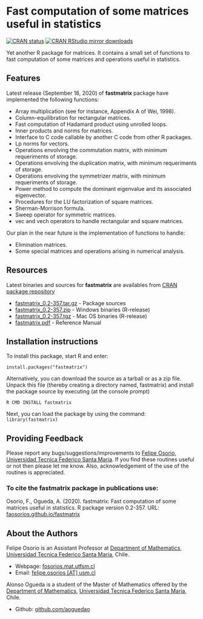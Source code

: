 # Fast computation of some matrices useful in statistics

[![CRAN status](http://www.r-pkg.org/badges/version/fastmatrix)](https://cran.r-project.org/package=fastmatrix)
[![CRAN RStudio mirror downloads](http://cranlogs.r-pkg.org/badges/fastmatrix)](https://cran.r-project.org/package=fastmatrix)

Yet another R package for matrices. It contains a small set of functions to fast computation of some matrices and operations useful in statistics.

## Features

Latest release (September 18, 2020) of **fastmatrix** package have implemented the following functions:
* Array multiplication (see for instance, Appendix A of Wei, 1998).
* Column-equilibration for rectangular matrices.
* Fast computation of Hadamard product using unrolled loops.
* Inner products and norms for matrices.
* Interface to C code callable by another C code from other R packages.
* Lp norms for vectors.
* Operations envolving the commutation matrix, with minimum requeriments of storage.
* Operations envolving the duplication matrix, with minimum requeriments of storage.
* Operations envolving the symmetrizer matrix, with minimum requeriments of storage.
* Power method to compute the dominant eigenvalue and its associated eigenvector.
* Procedures for the LU factorization of square matrices.
* Sherman-Morrison formula.
* Sweep operator for symmetric matrices.
* vec and vech operators to handle rectangular and square matrices.

Our plan in the near future is the implementation of functions to handle:
* Elimination matrices.
* Some special matrices and operations arising in numerical analysis.

## Resources

Latest binaries and sources for **fastmatrix** are availables from [CRAN package repository](https://cran.r-project.org/package=fastmatrix)

* [fastmatrix_0.2-357.tar.gz](https://cran.r-project.org/src/contrib/fastmatrix_0.2-357.tar.gz) - Package sources
* [fastmatrix_0.2-357.zip](https://cran.r-project.org/bin/windows/contrib/4.0/fastmatrix_0.2-357.zip) - Windows binaries (R-release)
* [fastmatrix_0.2-357.tgz](https://cran.r-project.org/bin/macosx/contrib/4.0/fastmatrix_0.2-357.tgz) - Mac OS binaries (R-release)
* [fastmatrix.pdf](https://cran.r-project.org/web/packages/fastmatrix/fastmatrix.pdf) - Reference Manual

## Installation instructions

To install this package, start R and enter:
```
install.packages("fastmatrix")
```

Alternatively, you can download the source as a tarball or as a zip file. Unpack this file (thereby creating a directory named, fastmatrix) and install the package source by executing (at the console prompt)
```
R CMD INSTALL fastmatrix
```

Next, you can load the package by using the command: `library(fastmatrix)`

## Providing Feedback

Please report any bugs/suggestions/improvements to [Felipe Osorio](mailto:felipe.osorios@usm.cl), [Universidad Tecnica Federico Santa Maria](http://www.usm.cl). If you find these routines useful or not then please let me know. Also, acknowledgement of the use of the routines is appreciated.

### To cite the fastmatrix package in publications use:

Osorio, F., Ogueda, A. (2020). fastmatrix: Fast computation of some matrices useful in statistics. 
R package version 0.2-357. URL: [faosorios.github.io/fastmatrix](https://faosorios.github.io/fastmatrix/)

## About the Authors

Felipe Osorio is an Assistant Professor at [Department of Mathematics](http://www.mat.utfsm.cl/), [Universidad Tecnica Federico Santa Maria](http://www.usm.cl/), Chile.
* Webpage: [fosorios.mat.utfsm.cl](http://fosorios.mat.utfsm.cl/)
* Email: [felipe.osorios [AT] usm.cl](mailto:felipe.osorios@usm.cl)

Alonso Ogueda is a student of the Master of Mathematics offered by the [Department of Mathematics](http://www.mat.utfsm.cl/), [Universidad Tecnica Federico Santa Maria](http://www.usm.cl/), Chile.
* Github: [github.com/aoguedao](https://github.com/aoguedao)


